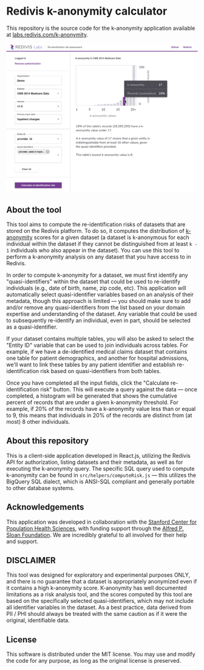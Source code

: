 # Redivis k-anonymity calculator

This repository is the source code for the k-anonymity application available at [labs.redivis.com/k-anonymity](https://labs.redivis.com/k-anonymity).

![Application screenshot](assets/app_screenshot.png)

## About the tool

This tool aims to compute the re-identification risks of datasets that are stored on the Redivis platform. To do so, it computes the distribution of [k-anonymity](https://en.wikipedia.org/wiki/K-anonymity) scores for a given dataset (a dataset is k-anonymous for each individual within the dataset if they cannot be distinguished from at least `k - 1` individuals who also appear in the dataset). You can use this tool to perform a k-anonymity analysis on any dataset that you have access to in Redivis.

In order to compute k-anonymity for a dataset, we must first identify any "quasi-identifiers" within the dataset that could be used to re-identify individuals (e.g., date of birth, name, zip code, etc). This application will automatically select quasi-identifier variables based on an analysis of their metadata, though this approach is limited — you should make sure to add and/or remove any quasi-identifiers from the list based on your domain expertise and understanding of the dataset. Any variable that could be used to subsequently re-identify an individual, even in part, should be selected as a quasi-identifier.

If your dataset contains multiple tables, you will also be asked to select the "Entity ID" variable that can be used to join individuals across tables. For example, if we have a de-identified medical claims dataset that contains one table for patient demographics, and another for hospital admissions, we'll want to link these tables by any patient identifier and establish re-identification risk based on quasi-identifiers from both tables.

Once you have completed all the input fields, click the "Calculate re-identification risk" button. This will execute a query against the data — once completed, a histogram will be generated that shows the cumulative percent of records that are under a given k-anonymity threshold. For example, if 20% of the records have a k-anonymity value less than or equal to 9, this means that individuals in 20% of the records are distinct from (at most) 8 other individuals.

## About this repository

This is a client-side application developed in React.js, utilizing the Redivis API for authorization, listing datasets and their metadata, as well as for executing the k-anonymity query. The specific SQL query used to compute k-anonymity can be found in `src/helpers/computeRisk.js` — this utilizes the BigQuery SQL dialect, which is ANSI-SQL compliant and generally portable to other database systems.

## Acknowledgements

This application was developed in collaboration with the [Stanford Center for Population Health Sciences](https://med.stanford.edu/phs.html), with funding support through the [Alfred P. Sloan Foundation](https://sloan.org/). We are incredibly grateful to all involved for their help and support.

## DISCLAIMER
This tool was designed for exploratory and experimental purposes ONLY, and there is no guarantee that a dataset is appropriately anonymized even if it contains a high k-anonymity score. K-anonymity has well documented limitations as a risk analysis tool, and the scores computed by this tool are based on the specifically selected quasi-identifiers, which may not include all identifier variables in the dataset. As a best practice, data derived from PII / PHI should always be treated with the same caution as if it were the original, identifiable data.

## License
This software is distributed under the MIT license. You may use and modify the code for any purpose, as long as the original license is preserved.

